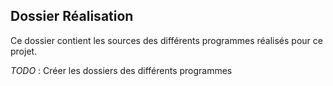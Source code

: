 ## Dossier Réalisation

Ce dossier contient les sources des différents programmes réalisés pour ce
projet.

*TODO* : Créer les dossiers des différents programmes
